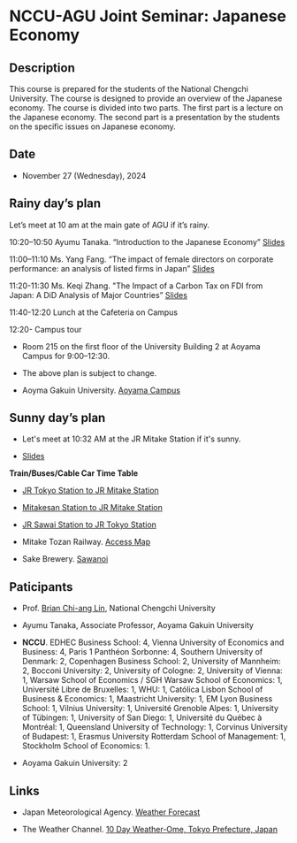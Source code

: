 # NCCU-AGU Joint Seminar: Japanese Economy

## Description

This course is prepared for the students of the National Chengchi University. The course is designed to provide an overview of the Japanese economy. The course is divided into two parts. The first part is a lecture on the Japanese economy. The second part is a presentation by the students on the specific issues on Japanese economy.

## Date

- November 27 (Wednesday), 2024

## Rainy day’s plan

Let’s meet at 10 am at the main gate of AGU if it’s rainy.

10:20–10:50
Ayumu Tanaka. “Introduction to the Japanese Economy” [Slides](Slides/Japanese_Economy_slides.pdf)

11:00–11:10
Ms. Yang Fang. “The impact of female directors on corporate performance: an analysis of listed firms in Japan” [Slides](Students_Slides/Yang-Fang.pdf)

11:20-11:30
Ms. Keqi Zhang. "The Impact of a Carbon Tax on FDI from Japan: A DiD Analysis of Major Countries” [Slides](Students_Slides/Keqi-Zhang.pdf)

11:40-12:20
Lunch at the Cafeteria on Campus

12:20-
Campus tour

- Room 215 on the first floor of the University Building 2 at Aoyama Campus for 9:00–12:30.
- The above plan is subject to change.

- Aoyma Gakuin University. [Aoyama Campus](https://www.aoyama.ac.jp/en/outline/aoyama_campus/)


## Sunny day’s plan

- Let's meet at 10:32 AM at the JR Mitake Station if it's sunny.

- [Slides](Mt_Mitake/Mt_Mitake_v2.pdf)

**Train/Buses/Cable Car Time Table**
- [JR Tokyo Station to JR Mitake Station](Mt_Mitake/10-32AM-Mitake-Station.pdf)
- [Mitakesan Station to JR Mitake Station](Mt_Mitake/02-10PM-Mitakesan-Station.pdf)
- [JR Sawai Station to JR Tokyo Station](Mt_Mitake/05-16PM-Sawai-Station.pdf)

- Mitake Tozan Railway. [Access Map](https://www.mitaketozan.co.jp/accessmap.html)
- Sake Brewery. [Sawanoi](https://www.sawanoi-sake.com/)

## Paticipants

- Prof. [Brian Chi-ang Lin](https://pf.nccu.edu.tw/PageStaffing/Detail?fid=5063&id=1403), National Chengchi University
- Ayumu Tanaka, Associate Professor, Aoyama Gakuin University

- **NCCU**. EDHEC Business School: 4, Vienna University of Economics and Business: 4, Paris 1 Panthéon Sorbonne: 4, Southern University of Denmark: 2, Copenhagen Business School: 2, University of Mannheim: 2, Bocconi University: 2, University of Cologne: 2, University of Vienna: 1, Warsaw School of Economics / SGH Warsaw School of Economics: 1, Université Libre de Bruxelles: 1, WHU: 1, Católica Lisbon School of Business & Economics: 1, Maastricht University: 1, EM Lyon Business School: 1, Vilnius University: 1, Université Grenoble Alpes: 1, University of Tübingen: 1, University of San Diego: 1, Université du Québec à Montréal: 1, Queensland University of Technology: 1, Corvinus University of Budapest: 1, Erasmus University Rotterdam School of Management: 1, Stockholm School of Economics: 1.
- Aoyama Gakuin University: 2



## Links

- Japan Meteorological Agency. [Weather Forecast](https://www.data.jma.go.jp/multi/yoho/yoho_detail.html?code=130010&lang=en)

- The Weather Channel. [10 Day Weather-Ome, Tokyo Prefecture, Japan](https://weather.com/weather/tenday/l/Ome+Tokyo+Prefecture+Japan?canonicalCityId=66b483fd485f101705ee8fc19250925c3f919aa1be723c6c184668fecffc2c05)



